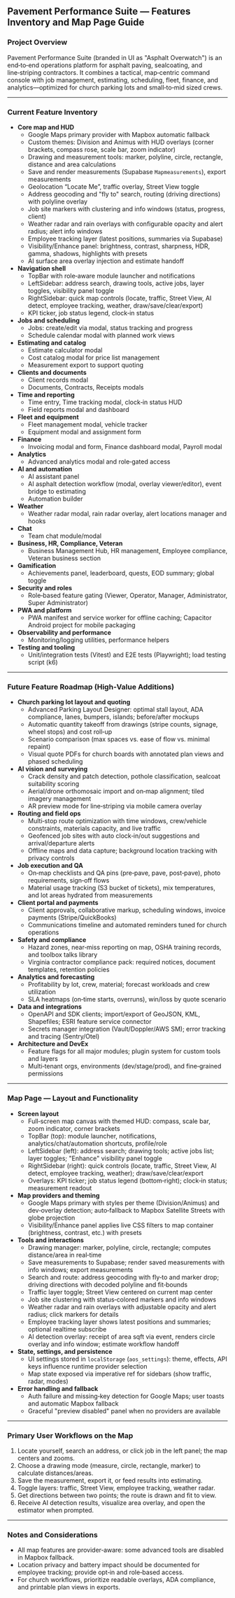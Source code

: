 ## Pavement Performance Suite — Features Inventory and Map Page Guide

### Project Overview
Pavement Performance Suite (branded in UI as "Asphalt Overwatch") is an end‑to‑end operations platform for asphalt paving, sealcoating, and line‑striping contractors. It combines a tactical, map‑centric command console with job management, estimating, scheduling, fleet, finance, and analytics—optimized for church parking lots and small‑to‑mid sized crews.

---

### Current Feature Inventory
- **Core map and HUD**
  - Google Maps primary provider with Mapbox automatic fallback
  - Custom themes: Division and Animus with HUD overlays (corner brackets, compass rose, scale bar, zoom indicator)
  - Drawing and measurement tools: marker, polyline, circle, rectangle, distance and area calculations
  - Save and render measurements (Supabase `Mapmeasurements`), export measurements
  - Geolocation “Locate Me”, traffic overlay, Street View toggle
  - Address geocoding and "fly to" search, routing (driving directions) with polyline overlay
  - Job site markers with clustering and info windows (status, progress, client)
  - Weather radar and rain overlays with configurable opacity and alert radius; alert info windows
  - Employee tracking layer (latest positions, summaries via Supabase)
  - Visibility/Enhance panel: brightness, contrast, sharpness, HDR, gamma, shadows, highlights with presets
  - AI surface area overlay injection and estimate handoff
- **Navigation shell**
  - TopBar with role‑aware module launcher and notifications
  - LeftSidebar: address search, drawing tools, active jobs, layer toggles, visibility panel toggle
  - RightSidebar: quick map controls (locate, traffic, Street View, AI detect, employee tracking, weather, draw/save/clear/export)
  - KPI ticker, job status legend, clock‑in status
- **Jobs and scheduling**
  - Jobs: create/edit via modal, status tracking and progress
  - Schedule calendar modal with planned work views
- **Estimating and catalog**
  - Estimate calculator modal
  - Cost catalog modal for price list management
  - Measurement export to support quoting
- **Clients and documents**
  - Client records modal
  - Documents, Contracts, Receipts modals
- **Time and reporting**
  - Time entry, Time tracking modal, clock‑in status HUD
  - Field reports modal and dashboard
- **Fleet and equipment**
  - Fleet management modal, vehicle tracker
  - Equipment modal and assignment form
- **Finance**
  - Invoicing modal and form, Finance dashboard modal, Payroll modal
- **Analytics**
  - Advanced analytics modal and role‑gated access
- **AI and automation**
  - AI assistant panel
  - AI asphalt detection workflow (modal, overlay viewer/editor), event bridge to estimating
  - Automation builder
- **Weather**
  - Weather radar modal, rain radar overlay, alert locations manager and hooks
- **Chat**
  - Team chat module/modal
- **Business, HR, Compliance, Veteran**
  - Business Management Hub, HR management, Employee compliance, Veteran business section
- **Gamification**
  - Achievements panel, leaderboard, quests, EOD summary; global toggle
- **Security and roles**
  - Role‑based feature gating (Viewer, Operator, Manager, Administrator, Super Administrator)
- **PWA and platform**
  - PWA manifest and service worker for offline caching; Capacitor Android project for mobile packaging
- **Observability and performance**
  - Monitoring/logging utilities, performance helpers
- **Testing and tooling**
  - Unit/integration tests (Vitest) and E2E tests (Playwright); load testing script (k6)

---

### Future Feature Roadmap (High‑Value Additions)
- **Church parking lot layout and quoting**
  - Advanced Parking Layout Designer: optimal stall layout, ADA compliance, lanes, bumpers, islands; before/after mockups
  - Automatic quantity takeoff from drawings (stripe counts, signage, wheel stops) and cost roll‑up
  - Scenario comparison (max spaces vs. ease of flow vs. minimal repaint)
  - Visual quote PDFs for church boards with annotated plan views and phased scheduling
- **AI vision and surveying**
  - Crack density and patch detection, pothole classification, sealcoat suitability scoring
  - Aerial/drone orthomosaic import and on‑map alignment; tiled imagery management
  - AR preview mode for line‑striping via mobile camera overlay
- **Routing and field ops**
  - Multi‑stop route optimization with time windows, crew/vehicle constraints, materials capacity, and live traffic
  - Geofenced job sites with auto clock‑in/out suggestions and arrival/departure alerts
  - Offline maps and data capture; background location tracking with privacy controls
- **Job execution and QA**
  - On‑map checklists and QA pins (pre‑pave, pave, post‑pave), photo requirements, sign‑off flows
  - Material usage tracking (S3 bucket of tickets), mix temperatures, and lot areas hydrated from measurements
- **Client portal and payments**
  - Client approvals, collaborative markup, scheduling windows, invoice payments (Stripe/QuickBooks)
  - Communications timeline and automated reminders tuned for church operations
- **Safety and compliance**
  - Hazard zones, near‑miss reporting on map, OSHA training records, and toolbox talks library
  - Virginia contractor compliance pack: required notices, document templates, retention policies
- **Analytics and forecasting**
  - Profitability by lot, crew, material; forecast workloads and crew utilization
  - SLA heatmaps (on‑time starts, overruns), win/loss by quote scenario
- **Data and integrations**
  - OpenAPI and SDK clients; import/export of GeoJSON, KML, Shapefiles; ESRI feature service connector
  - Secrets manager integration (Vault/Doppler/AWS SM); error tracking and tracing (Sentry/Otel)
- **Architecture and DevEx**
  - Feature flags for all major modules; plugin system for custom tools and layers
  - Multi‑tenant orgs, environments (dev/stage/prod), and fine‑grained permissions

---

### Map Page — Layout and Functionality
- **Screen layout**
  - Full‑screen map canvas with themed HUD: compass, scale bar, zoom indicator, corner brackets
  - TopBar (top): module launcher, notifications, analytics/chat/automation shortcuts, profile/role
  - LeftSidebar (left): address search; drawing tools; active jobs list; layer toggles; "Enhance" visibility panel toggle
  - RightSidebar (right): quick controls (locate, traffic, Street View, AI detect, employee tracking, weather); draw/save/clear/export
  - Overlays: KPI ticker; job status legend (bottom‑right); clock‑in status; measurement readout
- **Map providers and theming**
  - Google Maps primary with styles per theme (Division/Animus) and dev‑overlay detection; auto‑fallback to Mapbox Satellite Streets with globe projection
  - Visibility/Enhance panel applies live CSS filters to map container (brightness, contrast, etc.) with presets
- **Tools and interactions**
  - Drawing manager: marker, polyline, circle, rectangle; computes distance/area in real‑time
  - Save measurements to Supabase; render saved measurements with info windows; export measurements
  - Search and route: address geocoding with fly‑to and marker drop; driving directions with decoded polyline and fit‑bounds
  - Traffic layer toggle; Street View centered on current map center
  - Job site clustering with status‑colored markers and info windows
  - Weather radar and rain overlays with adjustable opacity and alert radius; click markers for details
  - Employee tracking layer shows latest positions and summaries; optional realtime subscribe
  - AI detection overlay: receipt of area sqft via event, renders circle overlay and info window; estimate workflow handoff
- **State, settings, and persistence**
  - UI settings stored in `localStorage` (`aos_settings`): theme, effects, API keys influence runtime provider selection
  - Map state exposed via imperative ref for sidebars (show traffic, radar, modes)
- **Error handling and fallback**
  - Auth failure and missing‑key detection for Google Maps; user toasts and automatic Mapbox fallback
  - Graceful "preview disabled" panel when no providers are available

---

### Primary User Workflows on the Map
1. Locate yourself, search an address, or click job in the left panel; the map centers and zooms.
2. Choose a drawing mode (measure, circle, rectangle, marker) to calculate distances/areas.
3. Save the measurement, export it, or feed results into estimating.
4. Toggle layers: traffic, Street View, employee tracking, weather radar.
5. Get directions between two points; the route is drawn and fit to view.
6. Receive AI detection results, visualize area overlay, and open the estimator when prompted.

---

### Notes and Considerations
- All map features are provider‑aware: some advanced tools are disabled in Mapbox fallback.
- Location privacy and battery impact should be documented for employee tracking; provide opt‑in and role‑based access.
- For church workflows, prioritize readable overlays, ADA compliance, and printable plan views in exports.
